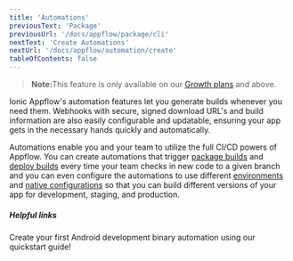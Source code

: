 ```yaml
---
title: 'Automations'
previousText: 'Package'
previousUrl: '/docs/appflow/package/cli'
nextText: 'Create Automations'
nextUrl: '/docs/appflow/automation/create'
tableOfContents: false
---
```


<blockquote>
  <p><b>Note:</b>This feature is only available on our <a href="/pricing">Growth plans</a> and above.</p>
</blockquote>

Ionic Appflow's automation features let you generate builds whenever you need them. Webhooks with secure, signed download URL's and build information are also easily configurable and updatable, ensuring your app gets in the necessary hands quickly and automatically.

Automations enable you and your team to utilize the full CI/CD powers of Appflow. You can create automations that trigger [package builds](/docs/appflow/package/builds) and [deploy builds](/docs/appflow/deploy/builds) every time your team checks in new code to a given branch and you can even configure the automations to use different [environments](/docs/appflow/automation/environments#custom-environments) and [native configurations](/docs/appflow/package/native-configs) so that you can build different versions of your app for development, staging, and production.

##### Helpful links

<docs-cards class="max-measure"> <docs-card header="Create an Automation" href="/docs/appflow/quickstart/automation" icon="/docs/assets/icons/guide-quickstart-icon.png"> 

Create your first Android development binary automation using our quickstart guide!</docs-card> </docs-cards>
